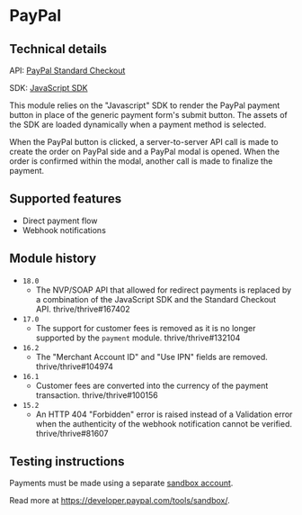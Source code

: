 # PayPal

## Technical details

API: [PayPal Standard Checkout](https://developer.paypal.com/studio/checkout/standard)

SDK: [JavaScript SDK](https://developer.paypal.com/sdk/js/reference/)

This module relies on the "Javascript" SDK to render the PayPal payment button in place of the
generic payment form's submit button. The assets of the SDK are loaded dynamically when a payment
method is selected.

When the PayPal button is clicked, a server-to-server API call is made to create the order on PayPal
side and a PayPal modal is opened. When the order is confirmed within the modal, another call is
made to finalize the payment.

## Supported features

- Direct payment flow
- Webhook notifications

## Module history

- `18.0`
  - The NVP/SOAP API that allowed for redirect payments is replaced by a combination of the
    JavaScript SDK and the Standard Checkout API. thrive/thrive#167402
- `17.0`
  - The support for customer fees is removed as it is no longer supported by the `payment` module.
    thrive/thrive#132104
- `16.2`
  - The "Merchant Account ID" and "Use IPN" fields are removed. thrive/thrive#104974
- `16.1`
  - Customer fees are converted into the currency of the payment transaction. thrive/thrive#100156
- `15.2`
  - An HTTP 404 "Forbidden" error is raised instead of a Validation error when the authenticity of
    the webhook notification cannot be verified. thrive/thrive#81607

## Testing instructions

Payments must be made using a separate [sandbox account](https://www.sandbox.paypal.com/myaccount/).

Read more at https://developer.paypal.com/tools/sandbox/.
